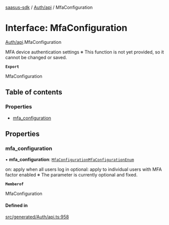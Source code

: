 [saasus-sdk](../README.md) / [Auth/api](../modules/Auth_api.md) / MfaConfiguration

# Interface: MfaConfiguration

[Auth/api](../modules/Auth_api.md).MfaConfiguration

MFA device authentication settings ※ This function is not yet provided, so it cannot be changed or saved.

**`Export`**

MfaConfiguration

## Table of contents

### Properties

- [mfa\_configuration](Auth_api.MfaConfiguration.md#mfa_configuration)

## Properties

### mfa\_configuration

• **mfa\_configuration**: [`MfaConfigurationMfaConfigurationEnum`](../modules/Auth_api.md#mfaconfigurationmfaconfigurationenum)

on: apply when all users log in optional: apply to individual users with MFA factor enabled ※ The parameter is currently optional and fixed.

**`Memberof`**

MfaConfiguration

#### Defined in

[src/generated/Auth/api.ts:958](https://github.com/saasus-platform/saasus-sdk-javascript/blob/c67ac22/src/generated/Auth/api.ts#L958)
